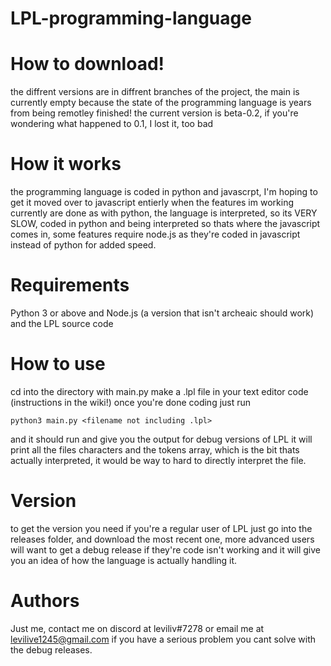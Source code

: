 # LPL-programming-language
# How to download!
the diffrent versions are in diffrent branches of the project, the main is currently empty because the state of the programming language is years from being remotley finished!
the current version is beta-0.2, if you're wondering what happened to 0.1, I lost it, too bad
# How it works
the programming language is coded in python and javascrpt, I'm hoping to get it moved over to javascript entierly when the features im working currently are done
as with python, the language is interpreted, so its VERY SLOW, coded in python and being interpreted so thats where the javascript comes in, some features require node.js as they're coded in javascript instead of python for added speed.
# Requirements
Python 3 or above and
Node.js (a version that isn't archeaic should work)
and the LPL source code
# How to use
cd into the directory with main.py
make a .lpl file in your text editor
code (instructions in the wiki!)
once you're done coding just run
```
python3 main.py <filename not including .lpl>
```
and it should run and give you the output
for debug versions of LPL it will print all the files characters and the tokens array, which is the bit thats actually interpreted, it would be way to hard to directly interpret the file.
# Version
to get the version you need if you're a regular user of LPL just go into the releases folder, and download the most recent one,
more advanced users will want to get a debug release if they're code isn't working and it will give you an idea of how the language is actually handling it.
# Authors
Just me, contact me on discord at leviliv#7278 or email me at levilive1245@gmail.com if you have a serious problem you cant solve with the debug releases.

